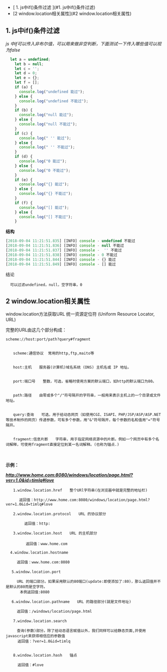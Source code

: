 * [ 1. js中if()条件过滤 ](#1. js中if()条件过滤)
* [2 window.location相关属性](#2 window.location相关属性)

## 1. js中if()条件过滤

*js 中if可以传入非布尔值，可以用来做非空判断，下面测试一下传入哪些值可以视为false*

```js
  let a = undefined;
    let b = null;
    let c = '';
    let d = 0;
    let e = {};
    let f = [];
    if (a) {
      console.log("undefined 能过");
    } else {
      console.log("undefined 不能过");
    }
    if (b) {
      console.log("null 能过");
    } else {
      console.log("null 不能过");
    }
    if (c) {
      console.log(" '' 能过");
    } else {
      console.log(" '' 不能过");
    }
    if (d) {
      console.log("0 能过");
    } else {
      console.log("0 不能过");
    }
    if (e) {
      console.log("{} 能过");
    } else {
      console.log("{} 不能过");
    }
    if (f) {
      console.log("[] 能过");
    } else {
      console.log("[] 不能过");
    }
```
**结构**
```js
[2018-09-04 11:21:51.835] [INFO] console - undefined 不能过
[2018-09-04 11:21:51.836] [INFO] console - null 不能过
[2018-09-04 11:21:51.837] [INFO] console -  '' 不能过
[2018-09-04 11:21:51.838] [INFO] console - 0 不能过
[2018-09-04 11:21:51.844] [INFO] console - {} 能过
[2018-09-04 11:21:51.849] [INFO] console - [] 能过

```
结论
```text
  可以过滤undefined，null，空字符串，0
```

## 2 window.location相关属性

window.location方法获取URL
统一资源定位符 (Uniform Resource Locator, URL)

完整的URL由这几个部分构成：
```text 
scheme://host:port/path?query#fragment

 
　　scheme:通信协议  常用的http,ftp,maito等

 
　　host:主机　　服务器(计算机)域名系统 (DNS) 主机名或 IP 地址。

 
　　port:端口号　　整数，可选，省略时使用方案的默认端口，如http的默认端口为80。

 
　　path:路径　　由零或多个"/"符号隔开的字符串，一般用来表示主机上的一个目录或文件地址。

 
　　query:查询　　可选，用于给动态网页（如使用CGI、ISAPI、PHP/JSP/ASP/ASP.NET等技术制作的网页）传递参数，可有多个参数，用"&"符号隔开，每个参数的名和值用"="符号隔开。

 
　　fragment:信息片断　　字符串，用于指定网络资源中的片断。例如一个网页中有多个名词解释，可使用fragment直接定位到某一名词解释。(也称为锚点.)

 ```
　　

**示例：**

 
***http://www.home.com:8080/windows/location/page.html?ver=1.0&id=timlq#love***

 ```text
　　1.window.location.href　　整个URl字符串(在浏览器中就是完整的地址栏)

       返回值：http://www.home.com:8080/windows/location/page.html?ver=1.0&id=timlq#love
   
　　2.window.location.protocol　　URL 的协议部分
 
　　     返回值：http:
 
　　3.window.location.host　　URL 的主机部分 
　　    
          返回值：www.home.com

   4.window.location.hostname 

      返回值：www.home.com:8080

　 5.window.location.port
        
      URL 的端口部分。如果采用默认的80端口(update:即使添加了:80)，那么返回值并不是默认的80而是空字符。
　　   本例返回值:8080

　 6.window.location.pathname　　URL 的路径部分(就是文件地址)
  
      返回值：/windows/location/page.html

　　7.window.location.search　　
  
      查询(参数)部分。除了给动态语言赋值以外，我们同样可以给静态页面,并使用javascript来获得相信应的参数值
　　  返回值：?ver=1.0&id=timlq

 
　　8.window.location.hash　　锚点

  　　 返回值：#love
  ```
